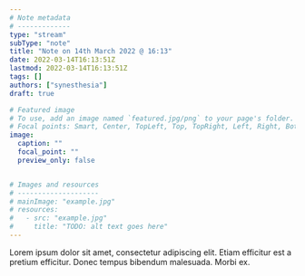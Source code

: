 ```yaml
---
# Note metadata
# -------------
type: "stream"
subType: "note"
title: "Note on 14th March 2022 @ 16:13"
date: 2022-03-14T16:13:51Z
lastmod: 2022-03-14T16:13:51Z
tags: []
authors: ["synesthesia"]
draft: true

# Featured image
# To use, add an image named `featured.jpg/png` to your page's folder.
# Focal points: Smart, Center, TopLeft, Top, TopRight, Left, Right, BottomLeft, Bottom, BottomRight.
image:
  caption: ""
  focal_point: ""
  preview_only: false


# Images and resources
# --------------------
# mainImage: "example.jpg"
# resources:
#   - src: "example.jpg"
#     title: "TODO: alt text goes here"
---
```

Lorem ipsum dolor sit amet, consectetur adipiscing elit. Etiam efficitur est a pretium efficitur. Donec tempus bibendum malesuada. Morbi ex.